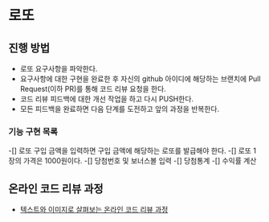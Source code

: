 # 로또
## 진행 방법
* 로또 요구사항을 파악한다.
* 요구사항에 대한 구현을 완료한 후 자신의 github 아이디에 해당하는 브랜치에 Pull Request(이하 PR)를 통해 코드 리뷰 요청을 한다.
* 코드 리뷰 피드백에 대한 개선 작업을 하고 다시 PUSH한다.
* 모든 피드백을 완료하면 다음 단계를 도전하고 앞의 과정을 반복한다.

### 기능 구현 목록
-[] 로또 구입 금액을 입력하면 구입 금액에 해당하는 로또를 발급해야 한다.
-[] 로또 1장의 가격은 1000원이다.
-[] 당첨번호 및 보너스볼 입력
-[] 당첨통계
-[] 수익률 계산


## 온라인 코드 리뷰 과정
* [텍스트와 이미지로 살펴보는 온라인 코드 리뷰 과정](https://github.com/next-step/nextstep-docs/tree/master/codereview)
